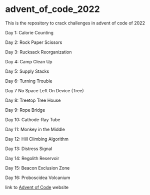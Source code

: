 # advent_of_code_2022
This is the repository to crack challenges in advent of code of 2022

Day 1: Calorie Counting

Day 2: Rock Paper Scissors

Day 3: Rucksack Reorganization

Day 4: Camp Clean Up

Day 5: Supply Stacks

Day 6: Turning Trouble

Day 7 No Space Left On Device (Tree)

Day 8: Treetop Tree House

Day 9: Rope Bridge

Day 10: Cathode-Ray Tube

Day 11: Monkey in the Middle

Day 12: Hill Climbing Algorithm

Day 13: Distress Signal

Day 14: Regolith Reservoir

Day 15: Beacon Exclusion Zone

Day 16: Proboscidea Volcanium

link to [Advent of Code](https://adventofcode.com/) website
